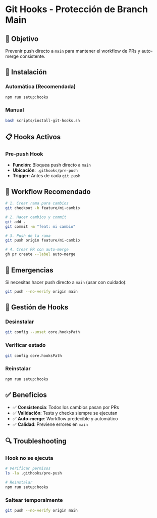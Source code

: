 # Git Hooks - Protección de Branch Main

## 🎯 Objetivo

Prevenir push directo a `main` para mantener el workflow de PRs y auto-merge consistente.

## 🔧 Instalación

### Automática (Recomendada)
```bash
npm run setup:hooks
```

### Manual
```bash
bash scripts/install-git-hooks.sh
```

## 📋 Hooks Activos

### Pre-push Hook
- **Función**: Bloquea push directo a `main`
- **Ubicación**: `.githooks/pre-push`
- **Trigger**: Antes de cada `git push`

## 🚀 Workflow Recomendado

```bash
# 1. Crear rama para cambios
git checkout -b feature/mi-cambio

# 2. Hacer cambios y commit
git add .
git commit -m "feat: mi cambio"

# 3. Push de la rama
git push origin feature/mi-cambio

# 4. Crear PR con auto-merge
gh pr create --label auto-merge
```

## 🚨 Emergencias

Si necesitas hacer push directo a `main` (usar con cuidado):

```bash
git push --no-verify origin main
```

## 🔧 Gestión de Hooks

### Desinstalar
```bash
git config --unset core.hooksPath
```

### Verificar estado
```bash
git config core.hooksPath
```

### Reinstalar
```bash
npm run setup:hooks
```

## ✅ Beneficios

- ✅ **Consistencia**: Todos los cambios pasan por PRs
- ✅ **Validación**: Tests y checks siempre se ejecutan
- ✅ **Auto-merge**: Workflow predecible y automático
- ✅ **Calidad**: Previene errores en `main`

## 🔍 Troubleshooting

### Hook no se ejecuta
```bash
# Verificar permisos
ls -la .githooks/pre-push

# Reinstalar
npm run setup:hooks
```

### Saltear temporalmente
```bash
git push --no-verify origin main
```

